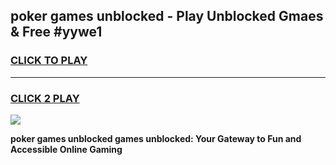 
## poker games unblocked - Play Unblocked Gmaes & Free #yywe1
<h3>
<a href="https://news.freeplayer.one?title=poker_games_unblocked&ref=03M">CLICK TO PLAY</a></h3>
<hr>

<h3>
<a href="https://news.freeplayer.one?title=poker_games_unblocked&ref=03M">CLICK 2 PLAY</a>
  
</h3>

<a href="https://news.freeplayer.one?title=poker_games_unblocked&ref=03M"><img src="https://clearcache.store/games.png"></a>


**poker games unblocked games unblocked: Your Gateway to Fun and Accessible Online Gaming**
